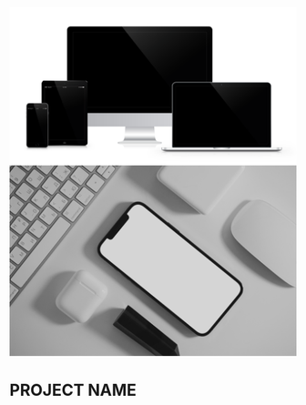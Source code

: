 ![Mockup Desktop](/mockup1.png?raw=true)
![Mockup Mobile](/mockap2.jpg?raw=true)

 <!-- TABLE OF CONTENTS -->
 # PROJECT NAME
